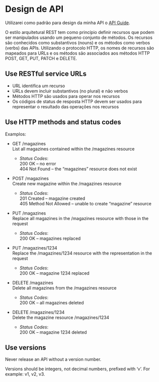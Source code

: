 # Design de API

Utilizarei como padrão para design da minha API o [API Guide](https://apiguide.readthedocs.io). 

O estilo arquitetural REST tem como princípio definir recursos que podem ser manipulados usando um pequeno conjunto de métodos. Os recursos são conhecidos como substantivos (nouns) e os métodos como verbos (verbs) das APIs. Utilizando o protocolo HTTP, os nomes de recursos são mapeados para URLs e os métodos são associados aos métodos HTTP POST, GET, PUT, PATCH e DELETE.

## Use RESTful service URLs

- URL identifica um recurso
- URLs devem incluir substantivos (no plural) e não verbos
- Métodos HTTP são usados para operar nos recursos
- Os códigos de status de resposta HTTP devem ser usados para representar o resultado das operações nos recursos

## Use HTTP methods and status codes

Examplos:
- GET /magazines  
  List all magazines contained within the /magazines resource  
  - _Status Codes_:  
  200 OK – no error  
  404 Not Found – the “magazines” resource does not exist

- POST /magazines  
  Create new magazine within the /magazines resource  
  - _Status Codes_:  
    201 Created – magazine created  
    405 Method Not Allowed – unable to create “magazine” resource

- PUT /magazines  
  Replace all magazines in the /magazines resource with those in the request  
  - _Status Codes_:  
    200 OK – magazines replaced

- PUT /magazines/1234  
  Replace the /magazines/1234 resource with the representation in the request  
  - _Status Codes_:  
    200 OK – magazine 1234 replaced

-  DELETE /magazines  
  Delete all magazines from the /magazines resource
    - _Status Codes_:  
    200 OK – all magazines deleted

 - DELETE /magazines/1234  
  Delete the magazine resource /magazines/1234  
   - _Status Codes_:  
    200 OK – magazine 1234 deleted

## Use versions

Never release an API without a version number.

Versions should be integers, not decimal numbers, prefixed with ‘v’. For example: v1, v2, v3.